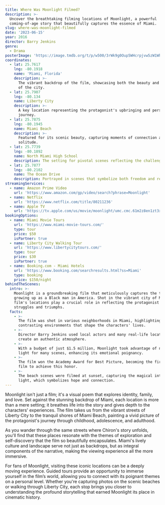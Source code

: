 ```yaml
---
title: Where Was Moonlight Filmed?
description: >-
  Uncover the breathtaking filming locations of Moonlight, a powerful
  coming-of-age story that beautifully captures the essence of Miami.
slug: where-was-moonlight-filmed
date: '2023-06-15'
year: 2016
director: Barry Jenkins
genre:
  - Drama
posterImage: 'https://image.tmdb.org/t/p/w500/3rWk9g0Oup5WHcrpjvw5zW1WhLc.jpg'
coordinates:
  - lat: 25.7617
    lng: -80.1918
    name: 'Miami, Florida'
    description: >-
      The vibrant backdrop of the film, showcasing both the beauty and struggles
      of the city.
  - lat: 25.7907
    lng: -80.134
    name: Liberty City
    description: >-
      A key location representing the protagonist's upbringing and personal
      journey.
  - lat: 25.7875
    lng: -80.1945
    name: Miami Beach
    description: >-
      Featured for its scenic beauty, capturing moments of connection and
      solitude.
  - lat: 25.7739
    lng: -80.1892
    name: North Miami High School
    description: The setting for pivotal scenes reflecting the challenges of adolescence.
  - lat: 25.7877
    lng: -80.2102
    name: The Ocean Drive
    description: Portrayed in scenes that symbolize both freedom and reflection.
streamingServices:
  - name: Amazon Prime Video
    url: 'https://www.amazon.com/gp/video/search?phrase=Moonlight'
  - name: Netflix
    url: 'https://www.netflix.com/title/80211236'
  - name: Apple TV
    url: 'https://tv.apple.com/us/movie/moonlight/umc.cmc.61m2z8en1zt3xlgzbf1z3hwcp'
bookingOptions:
  - name: Miami Movie Tours
    url: 'https://www.miami-movie-tours.com/'
    type: tour
    price: $50
    isPartner: true
  - name: Liberty City Walking Tour
    url: 'https://www.libertycitytours.com/'
    type: tour
    price: $30
    isPartner: true
  - name: Booking.com - Miami Hotels
    url: 'https://www.booking.com/searchresults.html?ss=Miami'
    type: booking
    price: $150/night
behindTheScenes:
  intro: >-
    Moonlight is a groundbreaking film that meticulously captures the trials of
    growing up as a Black man in America. Shot in the vibrant city of Miami, the
    film's locations play a crucial role in reflecting the protagonist's inner
    struggles and triumphs.
  facts:
    - >-
      The film was shot in various neighborhoods in Miami, highlighting the
      contrasting environments that shape the characters' lives.
    - >-
      Director Barry Jenkins used local actors and many real-life locations to
      create an authentic atmosphere.
    - >-
      With a budget of just $1.5 million, Moonlight took advantage of natural
      light for many scenes, enhancing its emotional poignancy.
    - >-
      The film won the Academy Award for Best Picture, becoming the first LGBTQ+
      film to achieve this honor.
    - >-
      The beach scenes were filmed at sunset, capturing the magical interplay of
      light, which symbolizes hope and connection.
---
```


<MoonlightFilmGuide />

Moonlight isn't just a film; it's a visual poem that explores identity, family, and love. Set against the stunning backdrop of Miami, each location is more than a mere setting; it breathes life into the story and gives depth to the characters' experiences. The film takes us from the vibrant streets of Liberty City to the tranquil shores of Miami Beach, painting a vivid picture of the protagonist's journey through childhood, adolescence, and adulthood.

As you wander through the same streets where Chiron's story unfolds, you'll find that these places resonate with the themes of exploration and self-discovery that the film so beautifully encapsulates. Miami's lively culture and landscape serve not just as backdrops, but as integral components of the narrative, making the viewing experience all the more immersive.

For fans of Moonlight, visiting these iconic locations can be a deeply moving experience. Guided tours provide an opportunity to immerse yourself in the film’s world, allowing you to connect with its poignant themes on a personal level. Whether you're capturing photos on the scenic beaches or walking through Liberty City, each stop brings you closer to understanding the profound storytelling that earned Moonlight its place in cinematic history.
